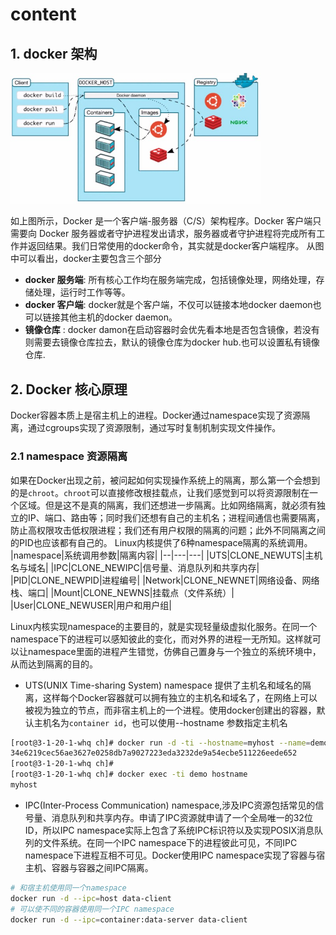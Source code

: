 # content

## 1. docker 架构
<img src="../image/docker-infra.jpg" alt="瀑布模式" width="400" >

如上图所示，Docker 是一个客户端-服务器（C/S）架构程序。Docker 客户端只需要向 Docker 服务器或者守护进程发出请求，服务器或者守护进程将完成所有工作并返回结果。我们日常使用的docker命令，其实就是docker客户端程序。
从图中可以看出，docker主要包含三个部分
- **docker 服务端**: 所有核心工作均在服务端完成，包括镜像处理，网络处理，存储处理，运行时工作等等。
- **docker 客户端**: docker就是个客户端，不仅可以链接本地docker daemon也可以链接其他主机的docker daemon。
- **镜像仓库** : docker damon在启动容器时会优先看本地是否包含镜像，若没有则需要去镜像仓库拉去，默认的镜像仓库为docker hub.也可以设置私有镜像仓库.

## 2. Docker 核心原理
Docker容器本质上是宿主机上的进程。Docker通过namespace实现了资源隔离，通过cgroups实现了资源限制，通过写时复制机制实现文件操作。

### 2.1 namespace 资源隔离
如果在Docker出现之前，被问起如何实现操作系统上的隔离，那么第一个会想到的是`chroot`。`chroot`可以直接修改根挂载点，让我们感觉到可以将资源限制在一个区域。但是这不是真的隔离，我们还想进一步隔离。比如网络隔离，就必须有独立的IP、端口、路由等；同时我们还想有自己的主机名；进程间通信也需要隔离，防止高权限攻击低权限进程；我们还有用户权限的隔离的问题；此外不同隔离之间的PID也应该都有自己的。
Linux内核提供了6种namespace隔离的系统调用。
|namespace|系统调用参数|隔离内容|
|--|---|---|
|UTS|CLONE_NEWUTS|主机名与域名|
|IPC|CLONE_NEWIPC|信号量、消息队列和共享内存|
|PID|CLONE_NEWPID|进程编号|
|Network|CLONE_NEWNET|网络设备、网络栈、端口|
|Mount|CLONE_NEWNS|挂载点（文件系统）|
|User|CLONE_NEWUSER|用户和用户组|

Linux内核实现namespace的主要目的，就是实现轻量级虚拟化服务。在同一个namespace下的进程可以感知彼此的变化，而对外界的进程一无所知。这样就可以让namespace里面的进程产生错觉，仿佛自己置身与一个独立的系统环境中，从而达到隔离的目的。

- UTS(UNIX Time-sharing System) namespace 提供了主机名和域名的隔离，这样每个Docker容器就可以拥有独立的主机名和域名了，在网络上可以被视为独立的节点，而非宿主机上的一个进程。使用docker创建出的容器，默认主机名为`container id`，也可以使用--hostname 参数指定主机名
```bash
[root@3-1-20-1-whq ch]# docker run -d -ti --hostname=myhost --name=demo ubuntu top
34e6219cec56ae3627e0258db7a9027223eda3232de9a54ecbe511226eede652
[root@3-1-20-1-whq ch]# 
[root@3-1-20-1-whq ch]# docker exec -ti demo hostname
myhost
```

- IPC(Inter-Process Communication) namespace,涉及IPC资源包括常见的信号量、消息队列和共享内存。申请了IPC资源就申请了一个全局唯一的32位ID，所以IPC namespace实际上包含了系统IPC标识符以及实现POSIX消息队列的文件系统。在同一个IPC namespace下的进程彼此可见，不同IPC namespace下进程互相不可见。Docker使用IPC namespace实现了容器与宿主机、容器与容器之间IPC隔离。
```bash
# 和宿主机使用同一个namespace
docker run -d --ipc=host data-client
# 可以使不同的容器使用同一个IPC namespace
docker run -d --ipc=container:data-server data-client
```